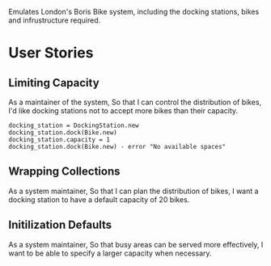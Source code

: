 Emulates London's Boris Bike system, including the docking stations, bikes and infrustructure required.
# User Stories
## Limiting Capacity
As a maintainer of the system,
So that I can control the distribution of bikes,
I'd like docking stations not to accept more bikes than their capacity.

```
docking_station = DockingStation.new
docking_station.dock(Bike.new)
docking_station.capacity = 1
docking_station.dock(Bike.new) - error "No available spaces"

```

## Wrapping Collections
As a system maintainer,
So that I can plan the distribution of bikes,
I want a docking station to have a default capacity of 20 bikes.

## Initilization  Defaults
As a system maintainer,
So that busy areas can be served more effectively,
I want to be able to specify a larger capacity when necessary.
